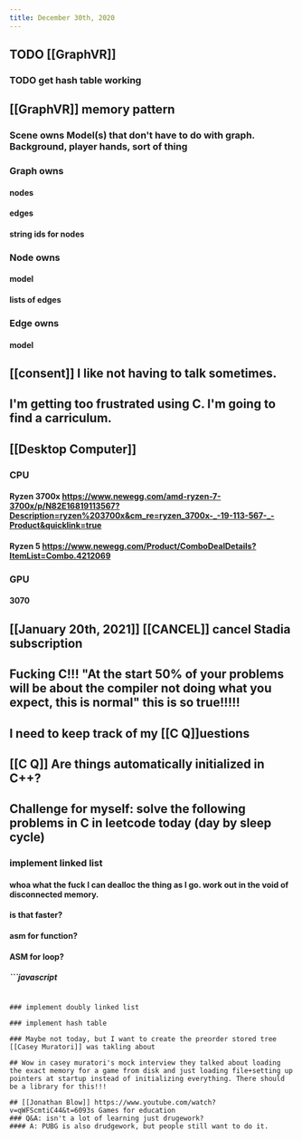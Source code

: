```yaml
---
title: December 30th, 2020
---
```


## TODO [[GraphVR]]
### TODO get hash table working

## [[GraphVR]] memory pattern
### Scene owns Model(s) that don't have to do with graph. Background, player hands, sort of thing

### Graph owns 
#### nodes

#### edges

#### string ids for nodes

### Node owns
#### model

#### lists of edges

### Edge owns
#### model

## [[consent]] I like not having to talk sometimes.

## I'm getting too frustrated using C. I'm going to find a carriculum.

## [[Desktop Computer]]
### CPU
#### Ryzen 3700x https://www.newegg.com/amd-ryzen-7-3700x/p/N82E16819113567?Description=ryzen%203700x&cm_re=ryzen_3700x-_-19-113-567-_-Product&quicklink=true

#### Ryzen 5 https://www.newegg.com/Product/ComboDealDetails?ItemList=Combo.4212069

### GPU
#### 3070

## [[January 20th, 2021]] [[CANCEL]] cancel Stadia subscription

## Fucking C!!! "At the start 50% of your problems will be about the compiler not doing what you expect, this is normal" this is so true!!!!!

## I need to keep track of my [[C Q]]uestions

## [[C Q]] Are things automatically initialized in C++?

## Challenge for myself: solve the following problems in C in leetcode today (day by sleep cycle)
### implement linked list
#### whoa what the fuck I can dealloc the thing as I go. work out in the void of disconnected memory.

#### is that faster?

#### asm for function?

#### ASM for loop?
##### ```javascript
```

### implement doubly linked list

### implement hash table

### Maybe not today, but I want to create the preorder stored tree [[Casey Muratori]] was takling about

## Wow in casey muratori's mock interview they talked about loading the exact memory for a game from disk and just loading file+setting up pointers at startup instead of initializing everything. There should be a library for this!!!

## [[Jonathan Blow]] https://www.youtube.com/watch?v=qWFScmtiC44&t=6093s Games for education
### Q&A: isn't a lot of learning just drugework?
#### A: PUBG is also drudgework, but people still want to do it.
